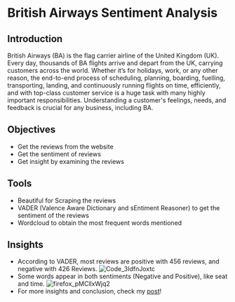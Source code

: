 # British Airways Sentiment Analysis
## Introduction
British Airways (BA) is the flag carrier airline of the United Kingdom (UK). Every day, thousands of BA flights arrive and depart from the UK, carrying customers across the world. Whether it’s for holidays, work, or any other reason, the end-to-end process of scheduling, planning, boarding, fuelling, transporting, landing, and continuously running flights on time, efficiently, and with top-class customer service is a huge task with many highly important responsibilities. Understanding a customer's feelings, needs, and feedback is crucial for any business, including BA.

## Objectives
- Get the reviews from the website
- Get the sentiment of reviews
- Get insight by examining the reviews
## Tools
- Beautiful for Scraping the reviews
- VADER (Valence Aware Dictionary and sEntiment Reasoner) to get the sentiment of the reviews
- Wordcloud to obtain the most frequent words mentioned
## Insights
- According to VADER, most reviews are positive with 456 reviews, and negative with 426 Reviews.
  ![Code_3IdfnJoxtc](https://github.com/imandreans/british-airways-analysis/assets/69078720/9ed89bc0-64a5-476e-9902-d6eb33b7e0d7)
- Some words appear in both sentiments (Negative and Positive), like seat and time.
  ![firefox_pMCllxWjq2](https://github.com/imandreans/british-airways-analysis/assets/69078720/79228c32-f5f9-44c0-88c8-9dc3fe5d8fdf)
- For more insights and conclusion, check my [post](https://www.linkedin.com/feed/update/urn:li:activity:7169509082742153216/)!
